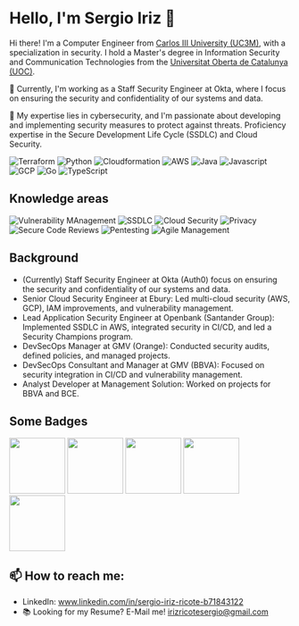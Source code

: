 # Hello, I'm Sergio Iriz 👋

Hi there! I'm a Computer Engineer from [Carlos III University (UC3M)](https://www.uc3m.es/Home), with a specialization in security. I hold a Master's degree in Information Security and Communication Technologies from the [Universitat Oberta de Catalunya (UOC)](https://www.uoc.edu/es/estudios?utm_medium=cpc&utm_source=googlesearch&utm_campaign=cap_nd_es&utm_term=uoc&gad_source=1&gclid=EAIaIQobChMI2ubAyKmjhgMVbJJQBh0vJgDfEAAYASAAEgKjlPD_BwE).

💼 Currently, I'm working as a Staff Security Engineer at Okta, where I focus on ensuring the security and confidentiality of our systems and data.

🔐 My expertise lies in cybersecurity, and I'm passionate about developing and implementing security measures to protect against threats. Proficiency expertise in the Secure Development Life Cycle (SSDLC) and Cloud Security.

![Terraform](https://img.shields.io/badge/Terraform-Expert-blue)
![Python](https://img.shields.io/badge/Python-Expert-blue)
![Cloudformation](https://img.shields.io/badge/Cloudformation-Expert-blue)
![AWS](https://img.shields.io/badge/AWS-Expert-blue)
![Java](https://img.shields.io/badge/Java-Intermediate-green)
![Javascript](https://img.shields.io/badge/Javascript-Intermediate-green)
![GCP](https://img.shields.io/badge/GCP-Intermediate-green)
![Go](https://img.shields.io/badge/Go-Beginner-yellow)
![TypeScript](https://img.shields.io/badge/TypeScript-Beginner-yellow)


## Knowledge areas

![Vulnerability MAnagement](https://img.shields.io/badge/Vulnerability_Management-💼-purple)
![SSDLC](https://img.shields.io/badge/SSDLC-💼-purple)
![Cloud Security](https://img.shields.io/badge/Cloud_Security-💼-purple)
![Privacy](https://img.shields.io/badge/Privacy-💼-purple)
![Secure Code Reviews](https://img.shields.io/badge/SAST-💼-purple)
![Pentesting](https://img.shields.io/badge/Pentesting-💼-purple)
![Agile Management](https://img.shields.io/badge/Agile_Management-💼-purple)

## Background

* (Currently) Staff Security Engineer at Okta (Auth0) focus on ensuring the security and confidentiality of our systems and data.
* Senior Cloud Security Engineer at Ebury: Led multi-cloud security (AWS, GCP), IAM improvements, and vulnerability management.
* Lead Application Security Engineer at Openbank (Santander Group): Implemented SSDLC in AWS, integrated security in CI/CD, and led a Security Champions program.
* DevSecOps Manager at GMV (Orange): Conducted security audits, defined policies, and managed projects.
* DevSecOps Consultant and Manager at GMV (BBVA): Focused on security integration in CI/CD and vulnerability management.
* Analyst Developer at Management Solution: Worked on projects for BBVA and BCE.

## Some Badges

<a href="https://www.credly.com/badges/29b9ca51-5b20-44a9-9a1e-0a6afce1a2f6"><img src="https://images.credly.com/size/340x340/images/f1b8225e-1ce5-436c-8189-07d189b44650/image.png" width="100" height="100"></a>
<a href="https://www.credly.com/badges/7a173d80-ccf1-4773-91f5-0fa887487a54/linked_in_profile"><img src="https://images.credly.com/size/340x340/images/54bdb135-16dd-4f91-a89f-b5f9eed28286/image.png" width="100" height="100"></a>
<a href="https://www.credly.com/badges/801afc1f-0ab6-4197-8b57-95089b0fee93?source=linked_in_profile"><img src="https://images.credly.com/size/340x340/images/0e284c3f-5164-4b21-8660-0d84737941bc/image.png" width="100" height="100"></a>
<a href="https://google.accredible.com/dedad87b-9a25-42c7-92fb-351e23cff03a"><img src="https://templates.images.credential.net/16590187933301617801540872729153.png" width="100" height="100"></a>
<a href="https://devops.credly.com/member-badges/16514857"><img src="https://credlyapp.s3.amazonaws.com/badges/8bbb7b5a060a84447018cb1ee062f85a_17.png" width="100" height="100"></a>

## 📫 How to reach me:

- LinkedIn: www.linkedin.com/in/sergio-iriz-ricote-b71843122
- 📚 Looking for my Resume? E-Mail me! irizricotesergio@gmail.com
